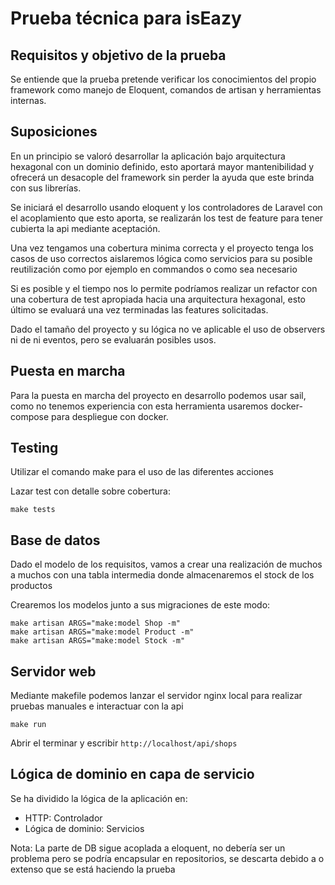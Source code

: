 # Prueba técnica para isEazy

## Requisitos y objetivo de la prueba

Se entiende que la prueba pretende verificar los conocimientos del propio
framework como manejo de Eloquent, comandos de artisan y herramientas
internas.

## Suposiciones

En un principio se valoró desarrollar la aplicación bajo arquitectura hexagonal
con un dominio definido, esto aportará mayor mantenibilidad y ofrecerá un
desacople del framework sin perder la ayuda que este brinda con sus librerías.

Se iniciará el desarrollo usando eloquent y los controladores de Laravel con el 
acoplamiento que esto aporta, se realizarán los test de feature para tener cubierta
la api mediante aceptación. 

Una vez tengamos una cobertura minima correcta y el proyecto tenga los casos de 
uso correctos aislaremos lógica como servicios para su posible reutilización como
por ejemplo en commandos o como sea necesario

Si es posible y el tiempo nos lo permite podríamos realizar un refactor con una
cobertura de test apropiada hacia una arquitectura hexagonal, esto último se evaluará
una vez terminadas las features solicitadas.

Dado el tamaño del proyecto y su lógica no ve aplicable el uso de observers ni de ni 
eventos, pero se evaluarán posibles usos. 

## Puesta en marcha

Para la puesta en marcha del proyecto en desarrollo podemos usar sail, como no 
tenemos experiencia con esta herramienta usaremos docker-compose para despliegue
con docker.

## Testing

Utilizar el comando make para el uso de las diferentes acciones

Lazar test con detalle sobre cobertura:
```shell
make tests
```

## Base de datos

Dado el modelo de los requisitos, vamos a crear una realización de muchos a 
muchos con una tabla intermedia donde almacenaremos el stock de los productos

Crearemos los modelos junto a sus migraciones de este modo:
```shell
make artisan ARGS="make:model Shop -m" 
make artisan ARGS="make:model Product -m" 
make artisan ARGS="make:model Stock -m" 
```

## Servidor web

Mediante makefile podemos lanzar el servidor nginx local para realizar pruebas
manuales e interactuar con la api
```shell
make run
```

Abrir el terminar y escribir `http://localhost/api/shops`

## Lógica de dominio en capa de servicio

Se ha dividido la lógica de la aplicación en:

 - HTTP: Controlador
 - Lógica de dominio: Servicios 

Nota: La parte de DB sigue acoplada a eloquent, no debería ser un problema pero se
podría encapsular en repositorios, se descarta debido a o extenso que se está 
haciendo la prueba
